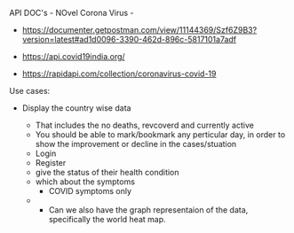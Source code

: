 API DOC's - NOvel Corona Virus - 

- https://documenter.getpostman.com/view/11144369/Szf6Z9B3?version=latest#ad1d0096-3390-462d-896c-5817101a7adf

- https://api.covid19india.org/

- https://rapidapi.com/collection/coronavirus-covid-19 

Use cases:

- Display the country wise data

    - That includes the no deaths, revcoverd and currently active
    - You should be able to mark/bookmark any perticular day, in order to show the improvement or decline in the cases/stuation
    - Login
    - Register
    - give the status of their health condition
    - which about the symptoms
        - COVID symptoms only
    * - Can we also have the graph representaion of the data, specifically the world heat map. 